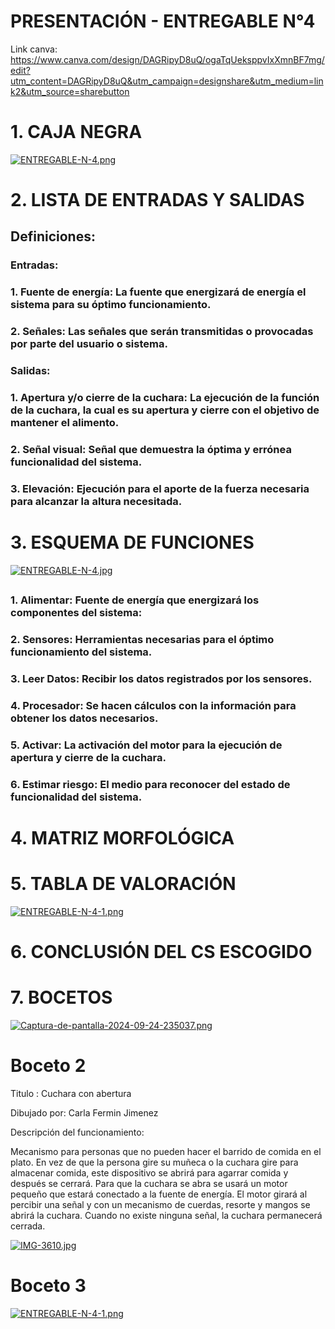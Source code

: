 # PRESENTACIÓN - ENTREGABLE N°4

Link canva: https://www.canva.com/design/DAGRipyD8uQ/ogaTqUeksppvIxXmnBF7mg/edit?utm_content=DAGRipyD8uQ&utm_campaign=designshare&utm_medium=link2&utm_source=sharebutton
##

# 1. CAJA NEGRA 
[![ENTREGABLE-N-4.png](https://i.postimg.cc/qvJv7mFh/ENTREGABLE-N-4.png)](https://postimg.cc/WhyvW7TT)
##
# 2. LISTA DE ENTRADAS Y SALIDAS
## Definiciones:
### Entradas:
### 1. Fuente de energía: La fuente que energizará de energía el sistema para su óptimo funcionamiento.
### 2. Señales: Las señales que serán transmitidas o provocadas por parte del usuario o sistema.
### Salidas:
### 1. Apertura y/o cierre de la cuchara: La ejecución de la función de la cuchara, la cual es su apertura y cierre con el objetivo de mantener el alimento.
### 2. Señal visual: Señal que demuestra la óptima y errónea funcionalidad del sistema.
### 3. Elevación: Ejecución para el aporte de la fuerza necesaria para alcanzar la altura necesitada.
##
# 3. ESQUEMA DE FUNCIONES
[![ENTREGABLE-N-4.jpg](https://i.postimg.cc/z3mq57gB/ENTREGABLE-N-4.jpg)](https://postimg.cc/rR9BNSgX)
##
##
### 1. Alimentar: Fuente de energía que energizará los componentes del sistema:
### 2. Sensores: Herramientas necesarias para el óptimo funcionamiento del sistema.
### 3. Leer Datos: Recibir los datos registrados por los sensores.
### 4. Procesador: Se hacen cálculos con la información para obtener los datos necesarios.
### 5. Activar: La activación del motor para la ejecución de apertura y cierre de la cuchara.
### 6. Estimar riesgo: El medio para reconocer del estado de funcionalidad del sistema.
##
# 4. MATRIZ MORFOLÓGICA
# 5. TABLA DE VALORACIÓN
[![ENTREGABLE-N-4-1.png](https://i.postimg.cc/Hxsw44jV/ENTREGABLE-N-4-1.png)](https://postimg.cc/B8kPJFT0)
# 6. CONCLUSIÓN DEL CS ESCOGIDO
# 7. BOCETOS 

[![Captura-de-pantalla-2024-09-24-235037.png](https://i.postimg.cc/15B065Jb/Captura-de-pantalla-2024-09-24-235037.png)](https://postimg.cc/pp9nMxNB)
# Boceto 2
Titulo : Cuchara con abertura 

Dibujado por: Carla Fermin Jimenez 

Descripción del funcionamiento:

Mecanismo para personas que no pueden hacer el barrido de comida en el plato. En vez de que la persona gire su muñeca o la cuchara gire para almacenar comida, este dispositivo se abrirá para agarrar comida y después se cerrará. Para que la cuchara se abra se usará un motor pequeño que estará conectado a la fuente de energía. El motor girará al percibir una señal y con un mecanismo de cuerdas, resorte y mangos se abrirá la cuchara. Cuando no existe ninguna señal, la cuchara permanecerá cerrada. 

[![IMG-3610.jpg](https://i.postimg.cc/26NbJX43/IMG-3610.jpg)](https://postimg.cc/Nybj2DCw)

# Boceto 3
[![ENTREGABLE-N-4-1.png](https://i.postimg.cc/kDrDY0N3/ENTREGABLE-N-4-1.png)](https://postimg.cc/SYryJttD)

